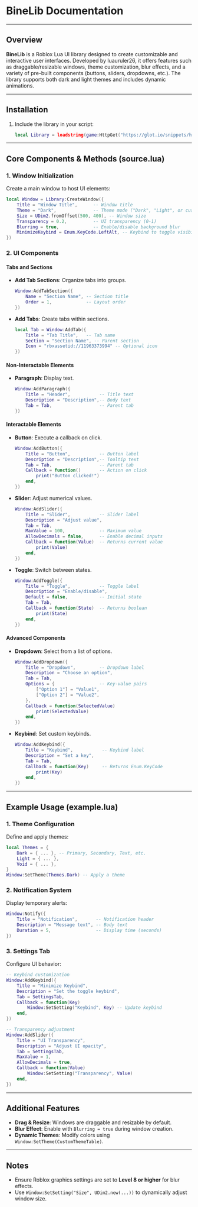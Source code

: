 # BineLib Documentation

---

## **Overview**
**BineLib** is a Roblox Lua UI library designed to create customizable and interactive user interfaces. Developed by luauruler26, it offers features such as draggable/resizable windows, theme customization, blur effects, and a variety of pre-built components (buttons, sliders, dropdowns, etc.). The library supports both dark and light themes and includes dynamic animations.

---

## **Installation**
1. Include the library in your script:
   ```lua
   local Library = loadstring(game:HttpGet("https://glot.io/snippets/h76idkfka7/raw/tria.ts"))()
   ```

---

## **Core Components & Methods (source.lua)**

### **1. Window Initialization**
Create a main window to host UI elements:
```lua
local Window = Library:CreateWindow({
    Title = "Window Title",      -- Window title
    Theme = "Dark",              -- Theme mode ("Dark", "Light", or custom)
    Size = UDim2.fromOffset(500, 400), -- Window size
    Transparency = 0.2,          -- UI transparency (0-1)
    Blurring = true,             -- Enable/disable background blur
    MinimizeKeybind = Enum.KeyCode.LeftAlt, -- Keybind to toggle visibility
})
```

### **2. UI Components**
#### **Tabs and Sections**
- **Add Tab Sections**: Organize tabs into groups.
  ```lua
  Window:AddTabSection({
      Name = "Section Name", -- Section title
      Order = 1,             -- Layout order
  })
  ```
- **Add Tabs**: Create tabs within sections.
  ```lua
  local Tab = Window:AddTab({
      Title = "Tab Title",   -- Tab name
      Section = "Section Name", -- Parent section
      Icon = "rbxassetid://11963373994" -- Optional icon
  })
  ```

#### **Non-Interactable Elements**
- **Paragraph**: Display text.
  ```lua
  Window:AddParagraph({
      Title = "Header",           -- Title text
      Description = "Description",-- Body text
      Tab = Tab,                  -- Parent tab
  })
  ```

#### **Interactable Elements**
- **Button**: Execute a callback on click.
  ```lua
  Window:AddButton({
      Title = "Button",           -- Button label
      Description = "Description",-- Tooltip text
      Tab = Tab,                  -- Parent tab
      Callback = function()       -- Action on click
          print("Button clicked!")
      end,
  })
  ```
- **Slider**: Adjust numerical values.
  ```lua
  Window:AddSlider({
      Title = "Slider",           -- Slider label
      Description = "Adjust value", 
      Tab = Tab,
      MaxValue = 100,             -- Maximum value
      AllowDecimals = false,      -- Enable decimal inputs
      Callback = function(Value)  -- Returns current value
          print(Value)
      end,
  })
  ```
- **Toggle**: Switch between states.
  ```lua
  Window:AddToggle({
      Title = "Toggle",           -- Toggle label
      Description = "Enable/disable",
      Default = false,            -- Initial state
      Tab = Tab,
      Callback = function(State)  -- Returns boolean
          print(State)
      end,
  })
  ```

#### **Advanced Components**
- **Dropdown**: Select from a list of options.
  ```lua
  Window:AddDropdown({
      Title = "Dropdown",         -- Dropdown label
      Description = "Choose an option",
      Tab = Tab,
      Options = {                 -- Key-value pairs
          ["Option 1"] = "Value1",
          ["Option 2"] = "Value2",
      },
      Callback = function(SelectedValue)
          print(SelectedValue)
      end,
  })
  ```
- **Keybind**: Set custom keybinds.
  ```lua
  Window:AddKeybind({
      Title = "Keybind",           -- Keybind label
      Description = "Set a key",
      Tab = Tab,
      Callback = function(Key)     -- Returns Enum.KeyCode
          print(Key)
      end,
  })
  ```

---

## **Example Usage (example.lua)**

### **1. Theme Configuration**
Define and apply themes:
```lua
local Themes = {
    Dark = { ... }, -- Primary, Secondary, Text, etc.
    Light = { ... },
    Void = { ... },
}
Window:SetTheme(Themes.Dark) -- Apply a theme
```

### **2. Notification System**
Display temporary alerts:
```lua
Window:Notify({
    Title = "Notification",       -- Notification header
    Description = "Message text", -- Body text
    Duration = 5,                 -- Display time (seconds)
})
```

### **3. Settings Tab**
Configure UI behavior:
```lua
-- Keybind customization
Window:AddKeybind({
    Title = "Minimize Keybind",
    Description = "Set the toggle keybind",
    Tab = SettingsTab,
    Callback = function(Key)
        Window:SetSetting("Keybind", Key) -- Update keybind
    end,
})

-- Transparency adjustment
Window:AddSlider({
    Title = "UI Transparency",
    Description = "Adjust UI opacity",
    Tab = SettingsTab,
    MaxValue = 1,
    AllowDecimals = true,
    Callback = function(Value)
        Window:SetSetting("Transparency", Value)
    end,
})
```

---

## **Additional Features**
- **Drag & Resize**: Windows are draggable and resizable by default.
- **Blur Effect**: Enable with `Blurring = true` during window creation.
- **Dynamic Themes**: Modify colors using `Window:SetTheme(CustomThemeTable)`.

---

## **Notes**
- Ensure Roblox graphics settings are set to **Level 8 or higher** for blur effects.
- Use `Window:SetSetting("Size", UDim2.new(...))` to dynamically adjust window size.
